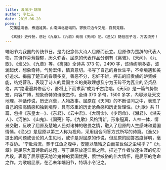 ```yaml
---
title: 浪淘沙·端阳
author: 李仁玉
date: 2015-06-20
poem: |
  艾蒲溢清香，煮酒雄黄。山南海北话端阳。锣鼓江边今又是，百舸竞翔。

  《离骚》史传扬，悲壮《九章》。《九歌》绚丽《天问》茫。《渔父》随俗屈子洁，万古流芳！
---
```


端阳节为我国的传统节日，是为纪念伟大诗人屈原而设立。屈原作为楚辞的代表人物，其诗作芬芳馥郁，历久弥香。屈原的代表作品分别有《离骚》、《天问》、《九歌》、《渔父》、《九章》等。《离骚》全诗共 373 句，2490 字，该诗绚丽多姿，波澜起伏，想象奇特，气势宏伟，情真意切。书写了自己的身世生平，不幸境遇和美好追求。揭露了楚王的昏聩多变，善恶不分，忠奸不辨，抨击的旧贵族的妒贤嫉能，结党营私，表现了诗人的爱国主义的美政理想及宁为玉碎不为瓦全的坚贞品格，其“路漫漫其修远兮，吾将上下而求索”成为千古绝唱。《天问》是一篇气势恢宏，内容广博，想象奇特的诗歌杰作。全诗 370 多句，1500 多字，内容涉及天文地理，神话传说，历史兴衰，人物故事。屈原在《天问》的不断诘问之中，表现了自己的崇高情感和独到境界，具有浓重的历史沧桑感和历史哲理性。《九歌》共 11 篇，包括《东皇太一》、《东君》、《云中君》、《大司命》、《少司命》、《湘君》、《湘夫人》、《河伯》、《山鬼》、《国殇》等。《九歌》风格清新，形象逼真，人神一体，情景交融，反映了屈原及楚地人民对诸神的敬畏之情，融入了屈原的人生感味和爱国情愫。《渔父》是屈原以第三人称为视角，采用组合问答方式所写的诗篇。《渔父》提出的问题或谈论的人生见地，或许是对屈原的传说，但屈原的回答态度鲜明，毫不妥协。“宁赴湘流，葬于江鱼之腹中，安能以皓皓之白而蒙世俗之尘埃乎？”《九章》是屈原九篇诗歌的总题，写于屈原放逐江南之际，描述了作者放逐生涯的纪实片段，表现了屈原感天地泣鬼神的爱国忧民，愤世嫉俗的伟大情怀，是屈原的绝命之作。为歌唱屈原，在乙未年端阳节，特填小令记之。
